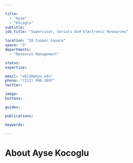 ```yaml
---

title:
  - "Ayse"
  - "Kocoglu"
subtitle: 
job_title: "Supervisor, Serials And Electronic Resources"

location: "20 Cooper Square"
space: "3"
departments:
  - "Resource Management"

status: 
expertise:

email: "ak136@nyu.edu"
phone: "(212) 998-2697"
twitter: 

image: 
buttons:

guides:

publications:

keywords:

---
```


# About Ayse Kocoglu


